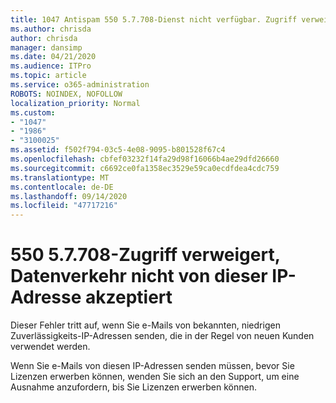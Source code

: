 ```yaml
---
title: 1047 Antispam 550 5.7.708-Dienst nicht verfügbar. Zugriff verweigert, Datenverkehr nicht von dieser IP-Adresse akzeptiert
ms.author: chrisda
author: chrisda
manager: dansimp
ms.date: 04/21/2020
ms.audience: ITPro
ms.topic: article
ms.service: o365-administration
ROBOTS: NOINDEX, NOFOLLOW
localization_priority: Normal
ms.custom:
- "1047"
- "1986"
- "3100025"
ms.assetid: f502f794-03c5-4e08-9095-b801528f67c4
ms.openlocfilehash: cbfef03232f14fa29d98f16066b4ae29dfd26660
ms.sourcegitcommit: c6692ce0fa1358ec3529e59ca0ecdfdea4cdc759
ms.translationtype: MT
ms.contentlocale: de-DE
ms.lasthandoff: 09/14/2020
ms.locfileid: "47717216"
---
```

# <a name="550-57708-access-denied-traffic-not-accepted-from-this-ip"></a>550 5.7.708-Zugriff verweigert, Datenverkehr nicht von dieser IP-Adresse akzeptiert

Dieser Fehler tritt auf, wenn Sie e-Mails von bekannten, niedrigen Zuverlässigkeits-IP-Adressen senden, die in der Regel von neuen Kunden verwendet werden.

Wenn Sie e-Mails von diesen IP-Adressen senden müssen, bevor Sie Lizenzen erwerben können, wenden Sie sich an den Support, um eine Ausnahme anzufordern, bis Sie Lizenzen erwerben können.
